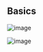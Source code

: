 ## Basics

![image](https://github.com/shahbazalamjobs/The-complete-web-development-bootcamp--by-Angela-Yu-2023/assets/125631878/f7b4fc34-df70-4731-b59c-7d4d174da50f)

![image](https://github.com/shahbazalamjobs/The-complete-web-development-bootcamp--by-Angela-Yu-2023/assets/125631878/37d16363-affc-4efb-99b9-123d444e0a8a)
